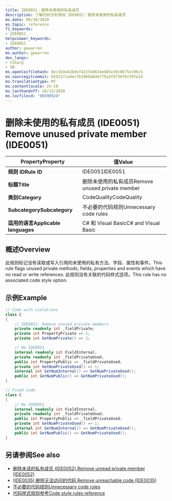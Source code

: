 ```yaml
---
title: IDE0051：删除未使用的私有成员
description: 了解代码分析规则 IDE0051：删除未使用的私有成员
ms.date: 09/30/2020
ms.topic: reference
f1_keywords:
- IDE0051
helpviewer_keywords:
- IDE0051
author: gewarren
ms.author: gewarren
dev_langs:
- CSharp
- VB
ms.openlocfilehash: 8ec164eb2bde74225b8634e685e39c0675e196c5
ms.sourcegitcommit: b59237ca4ec763969a0dd775a3f8f39f8c59fe24
ms.translationtype: MT
ms.contentlocale: zh-CN
ms.lasthandoff: 10/12/2020
ms.locfileid: "96590924"
---
```

# <a name="remove-unused-private-member-ide0051"></a><span data-ttu-id="ea766-103">删除未使用的私有成员 (IDE0051) </span><span class="sxs-lookup"><span data-stu-id="ea766-103">Remove unused private member (IDE0051)</span></span>

|<span data-ttu-id="ea766-104">Property</span><span class="sxs-lookup"><span data-stu-id="ea766-104">Property</span></span>|<span data-ttu-id="ea766-105">值</span><span class="sxs-lookup"><span data-stu-id="ea766-105">Value</span></span>|
|-|-|
| <span data-ttu-id="ea766-106">**规则 ID**</span><span class="sxs-lookup"><span data-stu-id="ea766-106">**Rule ID**</span></span> | <span data-ttu-id="ea766-107">IDE0051</span><span class="sxs-lookup"><span data-stu-id="ea766-107">IDE0051</span></span> |
| <span data-ttu-id="ea766-108">**标题**</span><span class="sxs-lookup"><span data-stu-id="ea766-108">**Title**</span></span> | <span data-ttu-id="ea766-109">删除未使用的私有成员</span><span class="sxs-lookup"><span data-stu-id="ea766-109">Remove unused private member</span></span> |
| <span data-ttu-id="ea766-110">**类别**</span><span class="sxs-lookup"><span data-stu-id="ea766-110">**Category**</span></span> | <span data-ttu-id="ea766-111">CodeQuality</span><span class="sxs-lookup"><span data-stu-id="ea766-111">CodeQuality</span></span> |
| <span data-ttu-id="ea766-112">**Subcategory**</span><span class="sxs-lookup"><span data-stu-id="ea766-112">**Subcategory**</span></span> | <span data-ttu-id="ea766-113">不必要的代码规则</span><span class="sxs-lookup"><span data-stu-id="ea766-113">Unnecessary code rules</span></span> |
| <span data-ttu-id="ea766-114">**适用的语言**</span><span class="sxs-lookup"><span data-stu-id="ea766-114">**Applicable languages**</span></span> | <span data-ttu-id="ea766-115">C# 和 Visual Basic</span><span class="sxs-lookup"><span data-stu-id="ea766-115">C# and Visual Basic</span></span> |

## <a name="overview"></a><span data-ttu-id="ea766-116">概述</span><span class="sxs-lookup"><span data-stu-id="ea766-116">Overview</span></span>

<span data-ttu-id="ea766-117">此规则标记没有读取或写入引用的未使用的私有方法、字段、属性和事件。</span><span class="sxs-lookup"><span data-stu-id="ea766-117">This rule flags unused private methods, fields, properties and events which have no read or write references.</span></span> <span data-ttu-id="ea766-118">此规则没有关联的代码样式选项。</span><span class="sxs-lookup"><span data-stu-id="ea766-118">This rule has no associated code style option.</span></span>

## <a name="example"></a><span data-ttu-id="ea766-119">示例</span><span class="sxs-lookup"><span data-stu-id="ea766-119">Example</span></span>

```csharp
// Code with violations
class C
{
    // IDE0051: Remove unused private members
    private readonly int _fieldPrivate;
    private int PropertyPrivate => 1;
    private int GetNumPrivate() => 1;

    // No IDE0051
    internal readonly int FieldInternal;
    private readonly int _fieldPrivateUsed;
    public int PropertyPublic => _fieldPrivateUsed;
    private int GetNumPrivateUsed() => 1;
    internal int GetNumInternal() => GetNumPrivateUsed();
    public int GetNumPublic() => GetNumPrivateUsed();
}

// Fixed code
class C
{
    // No IDE0051
    internal readonly int FieldInternal;
    private readonly int _fieldPrivateUsed;
    public int PropertyPublic => _fieldPrivateUsed;
    private int GetNumPrivateUsed() => 1;
    internal int GetNumInternal() => GetNumPrivateUsed();
    public int GetNumPublic() => GetNumPrivateUsed();
}
```

## <a name="see-also"></a><span data-ttu-id="ea766-120">另请参阅</span><span class="sxs-lookup"><span data-stu-id="ea766-120">See also</span></span>

- [<span data-ttu-id="ea766-121">删除未读的私有成员 (IDE0052) </span><span class="sxs-lookup"><span data-stu-id="ea766-121">Remove unread private member (IDE0052)</span></span>](ide0052.md)
- [<span data-ttu-id="ea766-122"> (IDE0035) 删除无法访问的代码 </span><span class="sxs-lookup"><span data-stu-id="ea766-122">Remove unreachable code (IDE0035)</span></span>](ide0035.md)
- [<span data-ttu-id="ea766-123">不必要的代码规则</span><span class="sxs-lookup"><span data-stu-id="ea766-123">Unnecessary code rules</span></span>](unnecessary-code-rules.md)
- [<span data-ttu-id="ea766-124">代码样式规则参考</span><span class="sxs-lookup"><span data-stu-id="ea766-124">Code style rules reference</span></span>](index.md)
